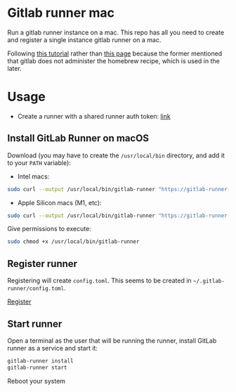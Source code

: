 # Gitlab runner mac

Run a gitlab runner instance on a mac. This repo has all you need to 
create and register a single instance gitlab runner on a mac. 

Following [this tutorial](https://docs.gitlab.com/runner/install/osx.html) 
rather than [this page](https://docs.gitlab.com/runner/configuration/macos_setup.html) 
because the former mentioned that gitlab does not administer the homebrew 
recipe, which is used in the later.

# Usage

- Create a runner with a shared runner auth token: [link](https://docs.gitlab.com/ee/ci/runners/runners_scope.html#create-a-shared-runner-with-a-runner-authentication-token)

## Install GitLab Runner on macOS

Download (you may have to create the `/usr/local/bin` directory, and add it to your `PATH` variable):

- Intel macs:

```bash
sudo curl --output /usr/local/bin/gitlab-runner "https://gitlab-runner-downloads.s3.amazonaws.com/latest/binaries/gitlab-runner-darwin-amd64"
```

- Apple Silicon macs (M1, etc):

```bash
sudo curl --output /usr/local/bin/gitlab-runner "https://gitlab-runner-downloads.s3.amazonaws.com/latest/binaries/gitlab-runner-darwin-arm64"
```

Give permissions to execute:

```bash
sudo chmod +x /usr/local/bin/gitlab-runner
```

## Register runner

Registering will create `config.toml`. This seems to be created in `~/.gitlab-runner/config.toml`. 

[Register](https://docs.gitlab.com/runner/register/index.html?tab=macOS#register-with-a-runner-authentication-token)

## Start runner

Open a terminal as the user that will be running the runner, install GitLab 
runner as a service and start it:

```bash
gitlab-runner install
gitlab-runner start
```

Reboot your system
